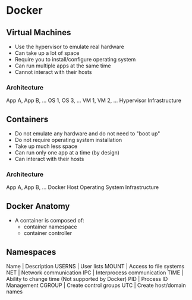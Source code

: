 # Docker

## Virtual Machines

* Use the hypervisor to emulate real hardware
* Can take up a lot of space
* Require you to install/configure operating system
* Can run multiple apps at the same time
* Cannot interact with their hosts

### Architecture

App A, App B, ...
OS 1, OS 3, ...
VM 1, VM 2, ...
Hypervisor
Infrastructure

## Containers

* Do not emulate any hardware and do not need to "boot up"
* Do not require operating system installation
* Take up much less space
* Can run only one app at a time (by design)
* Can interact with their hosts

### Architecture

App A, App B, ...
Docker
Host Operating System
Infrastructure

## Docker Anatomy

* A container is composed of:
    * container namespace
    * container controller

## Namespaces

Name | Description
USERNS | User lists
MOUNT | Access to file systems
NET | Network communication
IPC | Interprocess communication
TIME | Ability to change time (Not supported by Docker)
PID | Process ID Management
CGROUP | Create control groups
UTC | Create host/domain names
